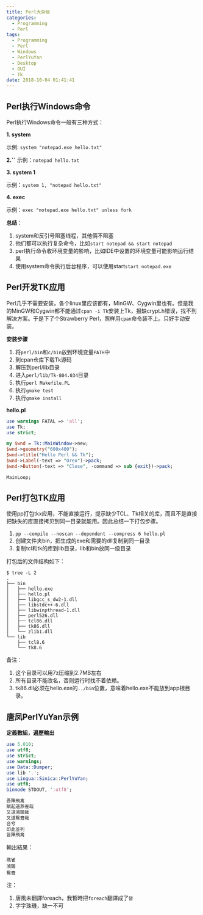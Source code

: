 ```yaml
---
title: Perl大杂烩
categories:
  - Programming
  - Perl
tags:
  - Programming
  - Perl
  - Windows
  - PerlYuYan
  - Desktop
  - GUI
  - Tk
date: 2018-10-04 01:41:41
---
```


## Perl执行Windows命令

Perl执行Windows命令一般有三种方式：

**1. system**

示例: `system "notepad.exe hello.txt"`

**2.``**
示例：`notepad hello.txt`

**3. system 1**

示例：`system 1, "notepad hello.txt"`

**4. exec**

示例：`exec "notepad.exe hello.txt" unless fork`

<!--more-->

**总结**：

1. system和反引号阻塞线程，其他俩不阻塞
2. 他们都可以执行复杂命令，比如`start notepad && start notepad`
3. perl执行命令收环境变量的影响，比如IDE中设置的环境变量可能影响运行结果
4. 使用system命令执行后台程序，可以使用start`start notepad.exe`

## Perl开发TK应用

Perl几乎不需要安装，各个linux里应该都有，MinGW、Cygwin里也有。但是我的MinGW和Cygwin都不能通过`cpan -i Tk`安装上Tk，报缺crypt.h错误，找不到解决方案。于是下了个Strawberry Perl，照样用`cpan`命令装不上。只好手动安装。

**安装步骤**

1. 将`perl/bin`和`c/bin`放到环境变量`PATH`中
2. 到cpan仓库下载Tk源码
3. 解压到perl/lib目录
4. 进入`perl/lib/Tk-804.034`目录
5. 执行`perl Makefile.PL`
6. 执行`gmake test`
7. 执行`gmake install`

**hello.pl**
```perl
use warnings FATAL => 'all';
use Tk;
use strict;

my $wnd = Tk::MainWindow->new;
$wnd->geometry("600x400");
$wnd->title("Hello Perl && Tk");
$wnd->Label(-text => "Oreo")->pack;
$wnd->Button(-text => "Close", -command => sub {exit})->pack;

MainLoop;
```

## Perl打包TK应用

使用pp打包tkx应用，不能直接运行，提示缺少TCL、Tk相关的库，而且不是直接把缺失的库直接拷贝到同一目录就能用。因此总结一下打包步骤。

1. `pp --compile --noscan --dependent --compress 6 hello.pl`
2. 创建文件夹bin，把生成的exe和需要的dll复制到同一目录
3. 复制tcl和tk的库到lib目录，lib和bin放同一级目录

打包后的文件结构如下：

```
$ tree -L 2
.
├── bin
│   ├── hello.exe
│   ├── hello.pl
│   ├── libgcc_s_dw2-1.dll
│   ├── libstdc++-6.dll
│   ├── libwinpthread-1.dll
│   ├── perl526.dll
│   ├── tcl86.dll
│   ├── tk86.dll
│   └── zlib1.dll
└── lib
    ├── tcl8.6
    └── tk8.6
```

备注：

1. 这个目录可以用7z压缩到2.7MB左右
2. 所有目录不能改名，否则运行时找不着依赖。
3. tk86.dll必须在hello.exe的`../bin`位置，意味着hello.exe不能放到app根目录。

## 唐凤PerlYuYan示例

**定義數組，遍歷輸出**

```perl
use 5.010;
use utf8;
use strict;
use warnings;
use Data::Dumper;
use lib '.';
use Lingua::Sinica::PerlYuYan;
use utf8;
binmode STDOUT, ':utf8';

吾陣飛禽
賦起道燕雀哉
又道鴻鵠哉
又道鴛鴦哉
合兮
印此並列
皆陣飛禽

```

輸出結果：

```
燕雀
鴻鵠
鴛鴦
```

注：
1. 唐風未翻譯foreach，我暫時把`foreach`翻譯成了`皆`
2. 字字珠璣，缺一不可
